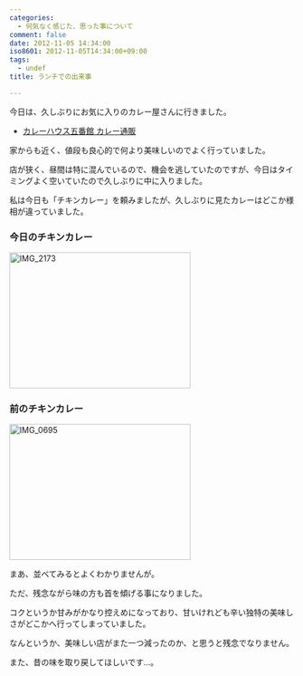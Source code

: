 ```yaml
---
categories:
  - 何気なく感じた、思った事について
comment: false
date: 2012-11-05 14:34:00
iso8601: 2012-11-05T14:34:00+09:00
tags:
  - undef
title: ランチでの出来事

---
```


<p>今日は、久しぶりにお気に入りのカレー屋さんに行きました。</p>

<ul><li><a href="http://www.5bankan.com/">カレーハウス五番館 カレー通販</a></li></ul>

<p>家からも近く、値段も良心的で何より美味しいのでよく行っていました。</p>

<p>店が狭く、昼間は特に混んでいるので、機会を逃していたのですが、今日はタイミングよく空いていたので久しぶりに中に入りました。</p>

<p>私は今日も「チキンカレー」を頼みましたが、久しぶりに見たカレーはどこか様相が違っていました。</p>

<h3>今日のチキンカレー</h3>

<p><a href="http://www.flickr.com/photos/33967289@N07/8156739961/" title="IMG_2173 by nqou.net, on Flickr"><img src="http://farm9.staticflickr.com/8058/8156739961_47243317ee_n.jpg" width="320" height="240" alt="IMG_2173"></a></p>

<h3>前のチキンカレー</h3>

<p><a href="http://www.flickr.com/photos/33967289@N07/8156783082/" title="IMG_0695 by nqou.net, on Flickr"><img src="http://farm8.staticflickr.com/7264/8156783082_e1891c4c92_n.jpg" width="320" height="240" alt="IMG_0695"></a></p>

<p>まあ、並べてみるとよくわかりませんが。</p>

<p>ただ、残念ながら味の方も首を傾げる事になりました。</p>

<p>コクというか甘みがかなり控えめになっており、甘いけれども辛い独特の美味しさがどこかへ行ってしまっていました。</p>

<p>なんというか、美味しい店がまた一つ減ったのか、と思うと残念でなりません。</p>

<p>また、昔の味を取り戻してほしいです…。</p>
    	